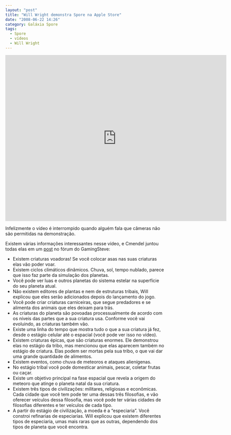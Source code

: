 ```yaml
---
layout: "post"
title: "Will Wright demonstra Spore na Apple Store"
date: "2008-06-22 14:26"
category: Galáxia Spore
tags:
  - Spore
  - vídeos
  - Will Wright
---
```

<iframe width="695" height="521" src="https://www.youtube-nocookie.com/embed/rlZZ16_c8Eg" frameborder="0" allow="accelerometer; autoplay; encrypted-media; gyroscope; picture-in-picture" allowfullscreen></iframe>

Infelizmente o vídeo é interrompido quando alguém fala que câmeras não são permitidas na demonstração.

Existem várias informações interessantes nesse vídeo, e Cmendel juntou todas elas em um [post](http://www.gamingsteve.com/blab/index.php?topic=13073.0) no fórum do GamingSteve:

- Existem criaturas voadoras! Se você colocar asas nas suas criaturas elas vão poder voar.
- Existem ciclos climáticos dinâmicos. Chuva, sol, tempo nublado, parece que isso faz parte da simulação dos planetas.
- Você pode ver luas e outros planetas do sistema estelar na superfície do seu planeta atual.
- Não existem editores de plantas e nem de estruturas tribais, Will explicou que eles serão adicionados depois do lançamento do jogo.
- Você pode criar criaturas carniceiras, que segue predadores e se alimenta dos animais que eles deixam para trás.
- As criaturas do planeta são povoadas processualmente de acordo com os níveis das partes que a sua criatura usa. Conforme você vai evoluindo, as criaturas também vão.
- Existe uma linha do tempo que mostra tudo o que a sua criatura já fez, desde o estágio celular até o espacial (você pode ver isso no vídeo).
- Existem criaturas épicas, que são criaturas enormes. Ele demonstrou elas no estágio da tribo, mas mencionou que elas aparecem também no estágio de criatura. Elas podem ser mortas pela sua tribo, o que vai dar uma grande quantidade de alimentos.
- Existem eventos, como chuva de meteoros e ataques alienígenas.
- No estágio tribal você pode domesticar animais, pescar, coletar frutas ou caçar.
- Existe um objetivo principal na fase espacial que revela a origem do meteoro que atinge o planeta natal da sua criatura.
- Existem três tipos de civilizações: militares, religiosas e econômicas. Cada cidade que você tem pode ter uma dessas três filosofias, e vão oferecer veículos dessa filosofia, mas você pode ter várias cidades de filosofias diferentes e ter veículos de cada tipo.
- A partir do estágio de civilização, a moeda é a “especiaria”. Você constroi refinarias de especiarias. Will explicou que existem diferentes tipos de especiaria, umas mais raras que as outras, dependendo dos tipos de planeta que você encontra.

